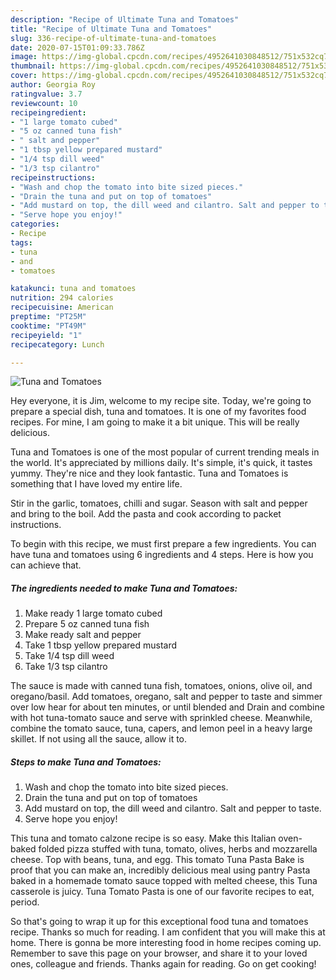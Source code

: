 ```yaml
---
description: "Recipe of Ultimate Tuna and Tomatoes"
title: "Recipe of Ultimate Tuna and Tomatoes"
slug: 336-recipe-of-ultimate-tuna-and-tomatoes
date: 2020-07-15T01:09:33.786Z
image: https://img-global.cpcdn.com/recipes/4952641030848512/751x532cq70/tuna-and-tomatoes-recipe-main-photo.jpg
thumbnail: https://img-global.cpcdn.com/recipes/4952641030848512/751x532cq70/tuna-and-tomatoes-recipe-main-photo.jpg
cover: https://img-global.cpcdn.com/recipes/4952641030848512/751x532cq70/tuna-and-tomatoes-recipe-main-photo.jpg
author: Georgia Roy
ratingvalue: 3.7
reviewcount: 10
recipeingredient:
- "1 large tomato cubed"
- "5 oz canned tuna fish"
- " salt and pepper"
- "1 tbsp yellow prepared mustard"
- "1/4 tsp dill weed"
- "1/3 tsp cilantro"
recipeinstructions:
- "Wash and chop the tomato into bite sized pieces."
- "Drain the tuna and put on top of tomatoes"
- "Add mustard on top, the dill weed and cilantro. Salt and pepper to taste."
- "Serve hope you enjoy!"
categories:
- Recipe
tags:
- tuna
- and
- tomatoes

katakunci: tuna and tomatoes 
nutrition: 294 calories
recipecuisine: American
preptime: "PT25M"
cooktime: "PT49M"
recipeyield: "1"
recipecategory: Lunch

---
```



![Tuna and Tomatoes](https://img-global.cpcdn.com/recipes/4952641030848512/751x532cq70/tuna-and-tomatoes-recipe-main-photo.jpg)

Hey everyone, it is Jim, welcome to my recipe site. Today, we're going to prepare a special dish, tuna and tomatoes. It is one of my favorites food recipes. For mine, I am going to make it a bit unique. This will be really delicious.

Tuna and Tomatoes is one of the most popular of current trending meals in the world. It's appreciated by millions daily. It's simple, it's quick, it tastes yummy. They're nice and they look fantastic. Tuna and Tomatoes is something that I have loved my entire life.

Stir in the garlic, tomatoes, chilli and sugar. Season with salt and pepper and bring to the boil. Add the pasta and cook according to packet instructions.


To begin with this recipe, we must first prepare a few ingredients. You can have tuna and tomatoes using 6 ingredients and 4 steps. Here is how you can achieve that.

<!--inarticleads1-->

##### The ingredients needed to make Tuna and Tomatoes:

1. Make ready 1 large tomato cubed
1. Prepare 5 oz canned tuna fish
1. Make ready  salt and pepper
1. Take 1 tbsp yellow prepared mustard
1. Take 1/4 tsp dill weed
1. Take 1/3 tsp cilantro


The sauce is made with canned tuna fish, tomatoes, onions, olive oil, and oregano/basil. Add tomatoes, oregano, salt and pepper to taste and simmer over low hear for about ten minutes, or until blended and Drain and combine with hot tuna-tomato sauce and serve with sprinkled cheese. Meanwhile, combine the tomato sauce, tuna, capers, and lemon peel in a heavy large skillet. If not using all the sauce, allow it to. 

<!--inarticleads2-->

##### Steps to make Tuna and Tomatoes:

1. Wash and chop the tomato into bite sized pieces.
1. Drain the tuna and put on top of tomatoes
1. Add mustard on top, the dill weed and cilantro. Salt and pepper to taste.
1. Serve hope you enjoy!


This tuna and tomato calzone recipe is so easy. Make this Italian oven-baked folded pizza stuffed with tuna, tomato, olives, herbs and mozzarella cheese. Top with beans, tuna, and egg. This tomato Tuna Pasta Bake is proof that you can make an, incredibly delicious meal using pantry Pasta baked in a homemade tomato sauce topped with melted cheese, this Tuna casserole is juicy. Tuna Tomato Pasta is one of our favorite recipes to eat, period. 

So that's going to wrap it up for this exceptional food tuna and tomatoes recipe. Thanks so much for reading. I am confident that you will make this at home. There is gonna be more interesting food in home recipes coming up. Remember to save this page on your browser, and share it to your loved ones, colleague and friends. Thanks again for reading. Go on get cooking!
